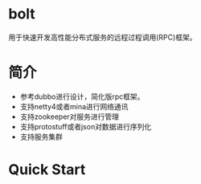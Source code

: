 # bolt
用于快速开发高性能分布式服务的远程过程调用(RPC)框架。

# 简介
* 参考dubbo进行设计，简化版rpc框架。
* 支持netty4或者mina进行网络通讯
* 支持zookeeper对服务进行管理
* 支持protostuff或者json对数据进行序列化
* 支持服务集群

# Quick Start
